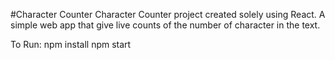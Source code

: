 #Character Counter
Character Counter project created solely using React. A simple web app that give live counts of the number of character in the text.

To Run:
npm install
npm start
